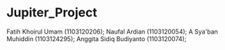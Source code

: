 Jupiter_Project
===============

Fatih Khoirul Umam (1103120206);
Naufal Ardian (1103120054);
A Sya'ban Muhiddin (1103124295);
Anggita Sidiq Budiyanto (1103120074);

